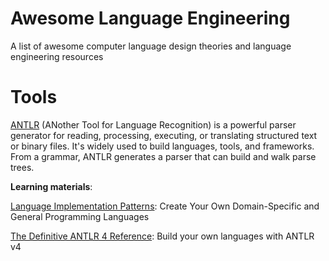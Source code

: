 # Awesome Language Engineering
A list of awesome computer language design theories and language engineering resources

# Tools
[ANTLR](http://www.antlr.org/) (ANother Tool for Language Recognition) is a powerful parser generator for reading, processing, executing, or translating structured text or binary files. It's widely used to build languages, tools, and frameworks. From a grammar, ANTLR generates a parser that can build and walk parse trees.

**Learning materials**:

[Language Implementation Patterns](https://www.amazon.com/Language-Implementation-Patterns-Domain-Specific-Programming/dp/193435645X/ref=la_B001JS3O0U_1_1?s=books&ie=UTF8&qid=1503464537&sr=1-1): Create Your Own Domain-Specific and General Programming Languages 

[The Definitive ANTLR 4 Reference](https://www.amazon.com/Definitive-ANTLR-4-Reference/dp/1934356999/ref=la_B001JS3O0U_1_2?s=books&ie=UTF8&qid=1503464537&sr=1-2): Build your own languages with ANTLR v4
